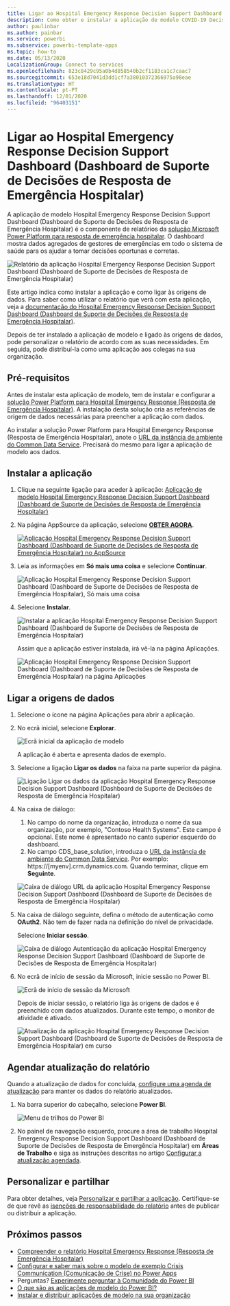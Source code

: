 ```yaml
---
title: Ligar ao Hospital Emergency Response Decision Support Dashboard (Dashboard de Suporte de Decisões de Resposta de Emergência Hospitalar)
description: Como obter e instalar a aplicação de modelo COVID-19 Decision Support Dashboard (Dashboard de Suporte de Decisões da COVID-19) para emergência hospitalar e como ligar aos dados
author: paulinbar
ms.author: painbar
ms.service: powerbi
ms.subservice: powerbi-template-apps
ms.topic: how-to
ms.date: 05/13/2020
LocalizationGroup: Connect to services
ms.openlocfilehash: 823c8429c95a0b4d858540b2cf1183ca1c7caac7
ms.sourcegitcommit: 653e18d7041d3dd1cf7a38010372366975a98eae
ms.translationtype: HT
ms.contentlocale: pt-PT
ms.lasthandoff: 12/01/2020
ms.locfileid: "96403151"
---
```

# <a name="connect-to-the-hospital-emergency-response-decision-support-dashboard"></a>Ligar ao Hospital Emergency Response Decision Support Dashboard (Dashboard de Suporte de Decisões de Resposta de Emergência Hospitalar)
A aplicação de modelo Hospital Emergency Response Decision Support Dashboard (Dashboard de Suporte de Decisões de Resposta de Emergência Hospitalar) é o componente de relatórios da [solução Microsoft Power Platform para resposta de emergência hospitalar](https://powerapps.microsoft.com/blog/emergency-response-solution-a-microsoft-power-platform-solution-for-healthcare-emergency-response/). O dashboard mostra dados agregados de gestores de emergências em todo o sistema de saúde para os ajudar a tomar decisões oportunas e corretas.

![Relatório da aplicação Hospital Emergency Response Decision Support Dashboard (Dashboard de Suporte de Decisões de Resposta de Emergência Hospitalar)](media/service-connect-to-health-emergency-response/service-health-emergency-response-app-report.png)

Este artigo indica como instalar a aplicação e como ligar às origens de dados. Para saber como utilizar o relatório que verá com esta aplicação, veja a [documentação do Hospital Emergency Response Decision Support Dashboard (Dashboard de Suporte de Decisões de Resposta de Emergência Hospitalar)](/powerapps/sample-apps/emergency-response/deploy-configure#view-the-power-bi-dashboard).

Depois de ter instalado a aplicação de modelo e ligado às origens de dados, pode personalizar o relatório de acordo com as suas necessidades. Em seguida, pode distribuí-la como uma aplicação aos colegas na sua organização.

## <a name="prerequisites"></a>Pré-requisitos

Antes de instalar esta aplicação de modelo, tem de instalar e configurar a [solução Power Platform para Hospital Emergency Response (Resposta de Emergência Hospitalar)](/powerapps/sample-apps/emergency-response/deploy-configure). A instalação desta solução cria as referências de origem de dados necessárias para preencher a aplicação com dados.

Ao instalar a solução Power Platform para Hospital Emergency Response (Resposta de Emergência Hospitalar), anote o [URL da instância de ambiente do Common Data Service](/powerapps/sample-apps/emergency-response/deploy-configure#publish-the-power-bi-dashboard). Precisará do mesmo para ligar a aplicação de modelo aos dados.

## <a name="install-the-app"></a>Instalar a aplicação

1. Clique na seguinte ligação para aceder à aplicação: [Aplicação de modelo Hospital Emergency Response Decision Support Dashboard (Dashboard de Suporte de Decisões de Resposta de Emergência Hospitalar)](https://aka.ms/AppSource_Hospital_offer)

1. Na página AppSource da aplicação, selecione [**OBTER AGORA**](https://aka.ms/AppSource_Hospital_offer).

    [![Aplicação Hospital Emergency Response Decision Support Dashboard (Dashboard de Suporte de Decisões de Resposta de Emergência Hospitalar) no AppSource](media/service-connect-to-health-emergency-response/service-health-emergency-response-app-appsource-get-it-now.png)](https://aka.ms/AppSource_Hospital_offer)

1. Leia as informações em **Só mais uma coisa** e selecione **Continuar**.

    ![Aplicação Hospital Emergency Response Decision Support Dashboard (Dashboard de Suporte de Decisões de Resposta de Emergência Hospitalar), Só mais uma coisa](media/service-connect-to-health-emergency-response/service-health-emergency-response-1-more-thing.png)

1. Selecione **Instalar**. 

    ![Instalar a aplicação Hospital Emergency Response Decision Support Dashboard (Dashboard de Suporte de Decisões de Resposta de Emergência Hospitalar)](media/service-connect-to-health-emergency-response/service-health-emergency-response-select-install.png)

    Assim que a aplicação estiver instalada, irá vê-la na página Aplicações.

   ![Aplicação Hospital Emergency Response Decision Support Dashboard (Dashboard de Suporte de Decisões de Resposta de Emergência Hospitalar) na página Aplicações](media/service-connect-to-health-emergency-response/service-health-emergency-response-app-apps-page-icon.png)

## <a name="connect-to-data-sources"></a>Ligar a origens de dados

1. Selecione o ícone na página Aplicações para abrir a aplicação.

1. No ecrã inicial, selecione **Explorar**.

   ![Ecrã inicial da aplicação de modelo](media/service-connect-to-health-emergency-response/service-health-emergency-response-app-splash-screen.png)

   A aplicação é aberta e apresenta dados de exemplo.

1. Selecione a ligação **Ligar os dados** na faixa na parte superior da página.

   ![Ligação Ligar os dados da aplicação Hospital Emergency Response Decision Support Dashboard (Dashboard de Suporte de Decisões de Resposta de Emergência Hospitalar)](media/service-connect-to-health-emergency-response/service-health-emergency-response-app-connect-data.png)

1. Na caixa de diálogo:
   1. No campo do nome da organização, introduza o nome da sua organização, por exemplo, "Contoso Health Systems". Este campo é opcional. Este nome é apresentado no canto superior esquerdo do dashboard.
   1. No campo CDS_base_solution, introduza o [URL da instância de ambiente do Common Data Service](/powerapps/sample-apps/emergency-response/deploy-configure#publish-the-power-bi-dashboard). Por exemplo: https://[myenv].crm.dynamics.com. Quando terminar, clique em **Seguinte**.

   ![Caixa de diálogo URL da aplicação Hospital Emergency Response Decision Support Dashboard (Dashboard de Suporte de Decisões de Resposta de Emergência Hospitalar)](media/service-connect-to-health-emergency-response/service-health-emergency-response-app-url-dialog.png)

1. Na caixa de diálogo seguinte, defina o método de autenticação como **OAuth2**. Não tem de fazer nada na definição do nível de privacidade.

   Selecione **Iniciar sessão**.

   ![Caixa de diálogo Autenticação da aplicação Hospital Emergency Response Decision Support Dashboard (Dashboard de Suporte de Decisões de Resposta de Emergência Hospitalar)](media/service-connect-to-health-emergency-response/service-health-emergency-response-app-authentication-dialog.png)

1. No ecrã de início de sessão da Microsoft, inicie sessão no Power BI.

   ![Ecrã de início de sessão da Microsoft](media/service-connect-to-health-emergency-response/service-health-emergency-response-app-microsoft-login.png)

   Depois de iniciar sessão, o relatório liga às origens de dados e é preenchido com dados atualizados. Durante este tempo, o monitor de atividade é ativado.

   ![Atualização da aplicação Hospital Emergency Response Decision Support Dashboard (Dashboard de Suporte de Decisões de Resposta de Emergência Hospitalar) em curso](media/service-connect-to-health-emergency-response/service-health-emergency-response-app-refresh-monitor.png)

## <a name="schedule-report-refresh"></a>Agendar atualização do relatório

Quando a atualização de dados for concluída, [configure uma agenda de atualização](../connect-data/refresh-scheduled-refresh.md) para manter os dados do relatório atualizados.

1. Na barra superior do cabeçalho, selecione **Power BI**.

   ![Menu de trilhos do Power BI](media/service-connect-to-health-emergency-response/service-health-emergency-response-app-powerbi-breadcrumb.png)

1. No painel de navegação esquerdo, procure a área de trabalho Hospital Emergency Response Decision Support Dashboard (Dashboard de Suporte de Decisões de Resposta de Emergência Hospitalar) em **Áreas de Trabalho** e siga as instruções descritas no artigo [Configurar a atualização agendada](../connect-data/refresh-scheduled-refresh.md).

## <a name="customize-and-share"></a>Personalizar e partilhar

Para obter detalhes, veja [Personalizar e partilhar a aplicação](../connect-data/service-template-apps-install-distribute.md#customize-and-share-the-app). Certifique-se de que revê as [isenções de responsabilidade do relatório](../create-reports/sample-covid-19-us.md#disclaimers) antes de publicar ou distribuir a aplicação.

## <a name="next-steps"></a>Próximos passos
* [Compreender o relatório Hospital Emergency Response (Resposta de Emergência Hospitalar)](/powerapps/sample-apps/emergency-response/deploy-configure#view-the-power-bi-dashboard)
* [Configurar e saber mais sobre o modelo de exemplo Crisis Communication (Comunicação de Crise) no Power Apps](/powerapps/maker/canvas-apps/sample-crisis-communication-app)
* Perguntas? [Experimente perguntar à Comunidade do Power BI](https://community.powerbi.com/)
* [O que são as aplicações de modelo do Power BI?](../connect-data/service-template-apps-overview.md)
* [Instalar e distribuir aplicações de modelo na sua organização](../connect-data/service-template-apps-install-distribute.md)